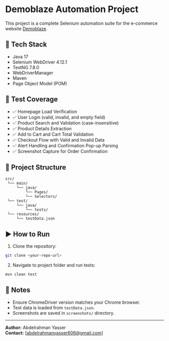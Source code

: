 # Demoblaze Automation Project

This project is a complete Selenium automation suite for the e-commerce website [Demoblaze](https://www.demoblaze.com).

## 🧰 Tech Stack
- Java 17
- Selenium WebDriver 4.12.1
- TestNG 7.8.0
- WebDriverManager
- Maven
- Page Object Model (POM)

## 🧪 Test Coverage
- ✅ Homepage Load Verification
- ✅ User Login (valid, invalid, and empty field)
- ✅ Product Search and Validation (case-insensitive)
- ✅ Product Details Extraction
- ✅ Add to Cart and Cart Total Validation
- ✅ Checkout Flow with Valid and Invalid Data
- ✅ Alert Handling and Confirmation Pop-up Parsing
- ✅ Screenshot Capture for Order Confirmation

## 📂 Project Structure
```
src/
 └── main/
     └── java/
         └── Pages/
         └── Selectors/
 └── test/
     └── java/
         └── tests/
 └── resources/
     └── testData.json
```

## ▶️ How to Run

1. Clone the repository:
```bash
git clone <your-repo-url>
```

2. Navigate to project folder and run tests:
```bash
mvn clean test
```

## 📝 Notes
- Ensure ChromeDriver version matches your Chrome browser.
- Test data is loaded from `testData.json`.
- Screenshots are saved in `screenshots/` directory.

---

**Author:** Abdelrahman Yasser  
**Contact:** [abdelrahmanyasser606@gmail.com]